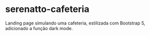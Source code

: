 # serenatto-cafeteria

Landing page simulando uma cafeteria, estilizada com Bootstrap 5, adicionado a função dark mode.
